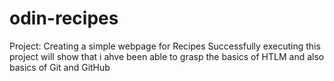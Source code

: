 # odin-recipes
Project: Creating a simple webpage for Recipes
Successfully executing this project will show that i ahve been able to grasp the basics of HTLM and also basics of Git and GitHub
